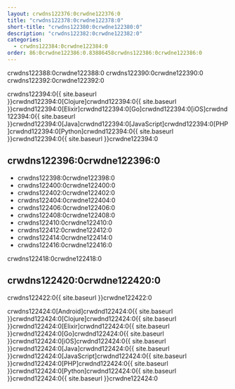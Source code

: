 ```yaml
---
layout: crwdns122376:0crwdne122376:0
title: "crwdns122378:0crwdne122378:0"
short-title: "crwdns122380:0crwdne122380:0"
description: "crwdns122382:0crwdne122382:0"
categories:
  - crwdns122384:0crwdne122384:0
order: 86:0crwdne122386:0.83886458crwdns122386:0crwdne122386:0
---
```

crwdns122388:0crwdne122388:0 crwdns122390:0crwdne122390:0 crwdns122392:0crwdne122392:0

crwdns122394:0{{ site.baseurl }}crwdnd122394:0[Clojure]crwdnd122394:0{{ site.baseurl }}crwdnd122394:0[Elixir]crwdnd122394:0[Go]crwdnd122394:0[iOS]crwdnd122394:0{{ site.baseurl }}crwdnd122394:0[Java]crwdnd122394:0[JavaScript]crwdnd122394:0[PHP]crwdnd122394:0[Python]crwdnd122394:0{{ site.baseurl }}crwdnd122394:0{{ site.baseurl }}crwdne122394:0

## crwdns122396:0crwdne122396:0

- crwdns122398:0crwdne122398:0
- crwdns122400:0crwdne122400:0
- crwdns122402:0crwdne122402:0
- crwdns122404:0crwdne122404:0
- crwdns122406:0crwdne122406:0
- crwdns122408:0crwdne122408:0
- crwdns122410:0crwdne122410:0
- crwdns122412:0crwdne122412:0
- crwdns122414:0crwdne122414:0
- crwdns122416:0crwdne122416:0

crwdns122418:0crwdne122418:0

## crwdns122420:0crwdne122420:0

crwdns122422:0{{ site.baseurl }}crwdne122422:0

crwdns122424:0[Android]crwdnd122424:0{{ site.baseurl }}crwdnd122424:0[Clojure]crwdnd122424:0{{ site.baseurl }}crwdnd122424:0[Elixir]crwdnd122424:0{{ site.baseurl }}crwdnd122424:0[Go]crwdnd122424:0{{ site.baseurl }}crwdnd122424:0[iOS]crwdnd122424:0{{ site.baseurl }}crwdnd122424:0[Java]crwdnd122424:0{{ site.baseurl }}crwdnd122424:0[JavaScript]crwdnd122424:0{{ site.baseurl }}crwdnd122424:0[PHP]crwdnd122424:0{{ site.baseurl }}crwdnd122424:0[Python]crwdnd122424:0{{ site.baseurl }}crwdnd122424:0{{ site.baseurl }}crwdne122424:0